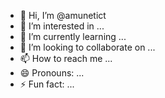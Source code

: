 - 👋 Hi, I’m @amunetict
- 👀 I’m interested in ...
- 🌱 I’m currently learning ...
- 💞️ I’m looking to collaborate on ...
- 📫 How to reach me ...
- 😄 Pronouns: ...
- ⚡ Fun fact: ...

<!---
amunetict/amunetict is a ✨ special ✨ repository because its `README.md` (this file) appears on your GitHub profile.
You can click the Preview link to take a look at your changes.
--->

